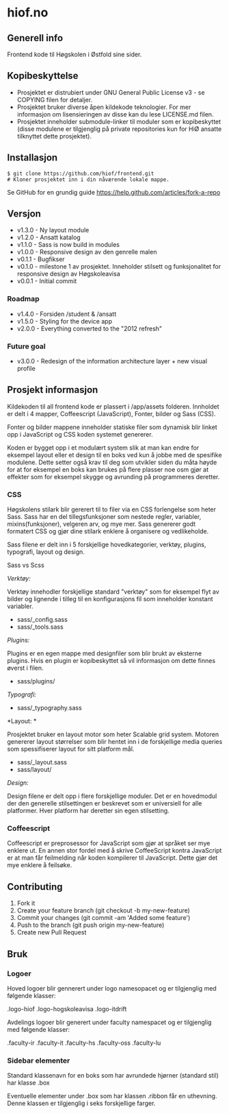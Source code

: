 # hiof.no

## Generell info

Frontend kode til Høgskolen i Østfold sine sider.


## Kopibeskyttelse


- Prosjektet er distrubiert under GNU General Public License v3 - se COPYING filen for detaljer. 
- Prosjektet bruker diverse åpen kildekode teknologier. For mer informasjon om lisensieringen av disse kan du lese LICENSE.md filen.
- Prosjektet inneholder submodule-linker til moduler som er kopibeskyttet (disse modulene er tilgjenglig på private repositories kun for HiØ ansatte tilknyttet dette prosjektet).


## Installasjon

    $ git clone https://github.com/hiof/frontend.git
    # Kloner prosjektet inn i din nåværende lokale mappe.

Se GitHub for en grundig guide https://help.github.com/articles/fork-a-repo

## Versjon

* v1.3.0 - Ny layout module
* v1.2.0 - Ansatt katalog
* v1.1.0 - Sass is now build in modules
* v1.0.0 - Responsive design av den genrelle malen
* v0.1.1 - Bugfikser
* v0.1.0 - milestone 1 av prosjektet. Inneholder stilsett og funksjonalitet for responsive design av Høgskoleavisa
* v0.0.1 - Initial commit

### Roadmap

* v1.4.0 - Forsiden /student & /ansatt
* v1.5.0 - Styling for the device app
* v2.0.0 - Everything converted to the "2012 refresh"


### Future goal

* v3.0.0 - Redesign of the information architecture layer + new visual profile 

## Prosjekt informasjon

Kildekoden til all frontend kode er plassert i /app/assets folderen. Innholdet er delt i 4 mapper, Coffeescript (JavaScript), Fonter, bilder og Sass (CSS).

Fonter og bilder mappene inneholder statiske filer som dynamisk blir linket opp i JavaScript og CSS koden systemet genererer.

Koden er bygget opp i et modulært system slik at man kan endre for eksempel layout eller et design til en boks ved kun å jobbe med de spesifike modulene. Dette setter også krav til deg som utvikler siden du måta høyde for at for eksempel en boks kan brukes på flere plasser noe osm gjør at effekter som for eksempel skygge og avrunding på programmeres deretter.


### CSS

Høgskolens stilark blir gererert til to filer via en CSS forlengelse som heter Sass. Sass har en del tillegsfunksjoner som nestede regler, variabler, mixins(funksjoner), velgeren arv, og mye mer. Sass genererer godt formatert CSS og gjør dine stilark enklere å organisere og vedlikeholde.

Sass filene er delt inn i 5 forskjellige hovedkategorier, verktøy, plugins, typografi, layout og design.

Sass vs Scss


*Verktøy:*

Verktøy innehodler forskjellige standard "verktøy" som for eksempel flyt av bilder og lignende i tilleg til en konfigurasjons fil som inneholder konstant variabler.


* sass/_config.sass
* sass/_tools.sass

*Plugins:*


Plugins er en egen mappe med designfiler som blir brukt av eksterne plugins. Hvis en plugin er kopibeskyttet så vil informasjon om dette finnes øverst i filen.  

* sass/plugins/


*Typografi:*

* sass/_typography.sass


*Layout: *

Prosjektet bruker en layout motor som heter Scalable grid system. Motoren genererer layout størrelser som blir hentet inn i de forskjellige media queries som spessifiserer layout for sitt platform mål.


* sass/_layout.sass
* sass/layout/


*Design:*

Design filene er delt opp i flere forskjellige moduler. Det er en hovedmodul der den generelle stilsettingen er beskrevet som er universiell for alle platformer. Hver platform har deretter sin egen stilsetting.


### Coffeescript

Coffeescript er preprosessor for JavaScript som gjør at språket ser mye enklere ut. En annen stor fordel med å skrive CoffeeScript kontra JavaScript er at man får feilmelding når koden kompilerer til JavaScript. Dette gjør det mye enklere å feilsøke.


## Contributing

1. Fork it
2. Create your feature branch (git checkout -b my-new-feature)
3. Commit your changes (git commit -am 'Added some feature')
4. Push to the branch (git push origin my-new-feature)
5. Create new Pull Request


## Bruk

### Logoer

Hoved logoer blir gennerert under logo namesopacet og er tilgjenglig med følgende klasser:

.logo-hiof
.logo-hogskoleavisa
.logo-itdrift


Avdelings logoer blir generert under faculty namespacet og er tilgjenglig med følgende klasser:

.faculty-ir
.faculty-it
.faculty-hs
.faculty-oss
.faculty-lu


### Sidebar elementer

Standard klassenavn for en boks som har avrundede hjørner (standard stil) har klasse .box

Eventuelle elementer under .box som har klassen .ribbon får en uthevning. Denne klassen er tilgjenglig i seks forskjellige farger.